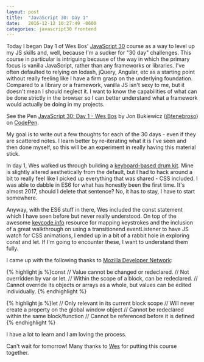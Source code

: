 ```yaml
---
layout: post
title:  "JavaScript 30: Day 1"
date:   2016-12-12 10:27:49 -0600
categories: javascript30 frontend
---
```

Today I began Day 1 of Wes Bos' [JavaScript 30](https://javascript30.com/) course as a way to level up my JS skills and, well, because I'm a sucker for "30 day" challenges. This course in particular is intriguing because of the way in which the primary focus is vanilla JavaScript, rather than any frameworks or libraries. I've often defaulted to relying on lodash, jQuery, Angular, etc as a starting point without really feeling like I have a firm grasp on the underlying foundation. Compared to a library or a framework, vanilla JS isn't sexy to me, but it doesn't mean I should neglect it. I want to know the capabilities of what can be done strictly in the browser so I can better understand what a framework would actually be doing in my projects. 

<p data-height="265" data-theme-id="0" data-slug-hash="YpOMLK" data-default-tab="result" data-user="tenebroso" data-embed-version="2" data-pen-title="JavaScript 30: Day 1 - Wes Bos" class="codepen">See the Pen <a href="http://codepen.io/tenebroso/pen/YpOMLK/">JavaScript 30: Day 1 - Wes Bos</a> by Jon Bukiewicz (<a href="http://codepen.io/tenebroso">@tenebroso</a>) on <a href="http://codepen.io">CodePen</a>.</p>
<script async src="https://production-assets.codepen.io/assets/embed/ei.js"></script>

My goal is to write out a few thoughts for each of the 30 days - even if they are scattered notes. I learn better by re-iterating what it is I've seen and then done myself, so this will be an experiment in really having this material stick.

In day 1, Wes walked us through building a [keyboard-based drum kit](http://codepen.io/tenebroso/pen/YpOMLK?editors=0010). Mine is slightly altered aesthetically from the default, but I had to hack around a bit to really feel like I picked up everything that was shared - CSS included. I was able to dabble in ES6 for what has honestly been the first time. It's almost 2017, should I delete that sentence? No, it has to stay, I have to start somewhere. 

Anyway, with the ES6 stuff in there, Wes included the const statement which I have seen before but never really understood. On top of the awesome [keycode.info](http://keycode.info) resource for mapping keystrokes and the inclusion of a great walkthrough on using a transitionend eventListener to have JS watch for CSS animations, I ended up in a bit of a rabbit hole in exploring const and let. If I'm going to encounter these, I want to understand them fully.

I came up with the following thanks to [Mozilla Developer Network](https://developer.mozilla.org/en-US/docs/Web/JavaScript/Reference/Statements/const):

{% highlight js %}const
// Value cannot be changed or redeclared.
// Not overridden by var or let.
// Within the scope of a block, can be redeclared. 
// Cannot override its objects or arrays as a whole, but values can be edited individually.
{% endhighlight %}

{% highlight js %}let
// Only relevant in its current block scope
// Will never create a property on the global window object
// Cannot be redeclared within the same block/function
// Cannot be referenced before it is defined
{% endhighlight %}

I have a lot to learn and I am loving the process. 

Can't wait for tomorrow! Many thanks to [Wes](http://wesbos.com/) for putting this course together.